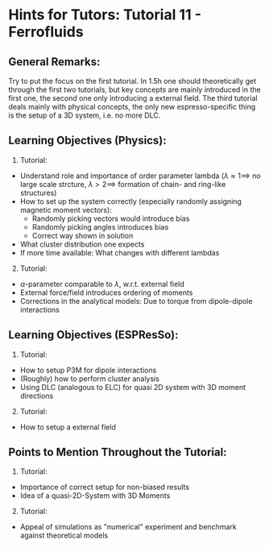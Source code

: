 # Hints for Tutors: Tutorial 11 - Ferrofluids

## General Remarks:
Try to put the focus on the first tutorial.
In 1.5h one should theoretically get through the first two tutorials, but key concepts are mainly introduced in the first one, the second one only introducing a external field.
The third tutorial deals mainly with physical concepts, the only new espresso-specific thing is the setup of a 3D system, i.e. no more DLC.

## Learning Objectives (Physics):
 1. Tutorial:
   - Understand role and importance of order parameter lambda ($\lambda \approx 1 \implies$ no large scale strcture, $\lambda > 2 \implies$ formation of chain- and ring-like structures)
   - How to set up the system correctly (especially randomly assigning magnetic moment vectors):
     - Randomly picking vectors would introduce bias
     - Randomly picking angles introduces bias
     - Correct way shown in solution
   - What cluster distribution one expects
   - If more time available: What changes with different lambdas

 2. Tutorial:
   - $\alpha$-parameter comparable to $\lambda$, w.r.t. external field
   - External force/field introduces ordering of moments 
   - Corrections in the analytical models: Due to torque from dipole-dipole interactions


## Learning Objectives (ESPResSo):
 1. Tutorial:
   - How to setup P3M for dipole interactions
   - (Roughly) how to perform cluster analysis
   - Using DLC (analogous to ELC) for quasi 2D system with 3D moment directions

 2. Tutorial:
   - How to setup a external field

## Points to Mention Throughout the Tutorial:
 1. Tutorial:
   - Importance of correct setup for non-biased results
   - Idea of a quasi-2D-System with 3D Moments
 2. Tutorial:
   - Appeal of simulations as "numerical" experiment and benchmark against theoretical models
